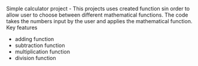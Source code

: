 Simple calculator project - This projects uses created function sin order to allow user to choose between different mathematical functions. The code takes the numbers input by the user and applies the mathematical function.
Key features
- adding function
- subtraction function
- multiplication function
- division function
